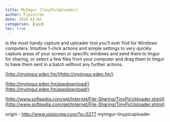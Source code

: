 ```yaml
---
title: MyImgur (TinyPicUploader)
author: PipisCrew
date: 2019-03-02
categories: [app]
toc: true
---
```


Is the most handy capture and uploader tool you’ll ever find for Windows computers. Intuitive 1-click actions and simple settings to very quickly capture areas of your screen or specific windows and send them to Imgur for sharing, or select a few files from your computer and drag them to Imgur to have them sent in a batch without any further actions.

[http://myimgur.eden.fm/](http://myimgur.eden.fm/)

[http://myimgur.eden.fm/appdownload/](http://myimgur.eden.fm/appdownload/)

[http://www.softpedia.com/get/Internet/File-Sharing/TinyPicUploader.shtml](http://www.softpedia.com/get/Internet/File-Sharing/TinyPicUploader.shtml)

origin - http://www.pipiscrew.com/?p=5277 myimgur-tinypicuploader